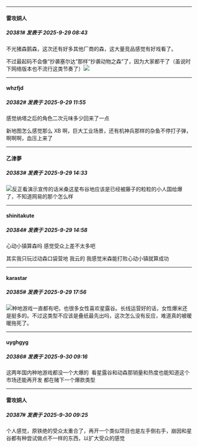 ﻿
*****

####  雷攻姛人  
##### 20381#       发表于 2025-9-29 08:43

不光猪森鹅森，这次还有好多其他厂商的森，这大量竞品感觉有好戏看了。

不过最起码不会像“抄袭塞尔达”那样“抄袭动物之森”了，因为大家都干了（虽说时下网络版本也不流行这类节奏了）<img src="https://static.stage1st.com/image/smiley/face2017/188.png" referrerpolicy="no-referrer">


*****

####  whzfjd  
##### 20382#       发表于 2025-9-29 11:55

感觉纳塔之后的角色二次元味多少回来了一点

新地图怎么感觉那么 XB 啊，巨大工业场景，还有机神兵那样的杂鱼不停打子弹，啊啊啊，血压上来了


*****

####  乙津夢  
##### 20383#       发表于 2025-9-29 14:33

<img src="https://static.stage1st.com/image/smiley/face2017/065.png" referrerpolicy="no-referrer">反正看演示宣传的话米桑这星布谷地应该是已经被藤子的粒粒的小人国给爆了，不知道网易的那个怎么样


*****

####  shinitakute  
##### 20384#       发表于 2025-9-29 14:58

心动小镇算森吗 感觉受众上差不太多吧

其实我只玩过动森口袋营地 我云的 我感觉米森能打败心动小镇就算成功


*****

####  karastar  
##### 20385#       发表于 2025-9-29 17:56

<img src="https://static.stage1st.com/image/smiley/face2017/009.gif" referrerpolicy="no-referrer">种地游戏一直都有吧，也很多女性喜欢星露谷。长线运营好的话，女性爆米还是挺多的。不过这类型不应该是叠纸最先出吗，这次怎么没有反应，难道真的被暖暖拖死了。


*****

####  uyghgyg  
##### 20386#       发表于 2025-9-30 09:16

这两年国内种地游戏都没一个大爆的  看星露谷和动森那销量和热度也能知道这个市场还能再开发 都在赌下一个爆款类型 


*****

####  雷攻姛人  
##### 20387#       发表于 2025-9-30 09:25

个人感觉，原铁绝的受众太重合了，再开一个类似项目也是左手倒右手，崩因和星谷都有种尝试做点不一样的东西，以扩大受众的感觉

